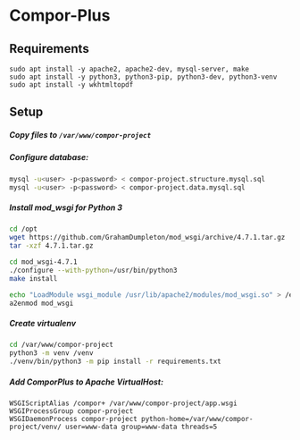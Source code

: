 # Compor-Plus

## Requirements
```
sudo apt install -y apache2, apache2-dev, mysql-server, make
sudo apt install -y python3, python3-pip, python3-dev, python3-venv
sudo apt install -y wkhtmltopdf
```
## Setup
##### Copy files to `/var/www/compor-project`

##### Configure database: 
```bash
mysql -u<user> -p<password> < compor-project.structure.mysql.sql
mysql -u<user> -p<password> < compor-project.data.mysql.sql

```

##### Install mod_wsgi for Python 3
```bash
cd /opt
wget https://github.com/GrahamDumpleton/mod_wsgi/archive/4.7.1.tar.gz
tar -xzf 4.7.1.tar.gz

cd mod_wsgi-4.7.1
./configure --with-python=/usr/bin/python3
make install

echo "LoadModule wsgi_module /usr/lib/apache2/modules/mod_wsgi.so" > /etc/apache2/mods-available/mod_wsgi.load
a2enmod mod_wsgi
```

##### Create virtualenv
```bash
cd /var/www/compor-project
python3 -m venv /venv
./venv/bin/python3 -m pip install -r requirements.txt
```

##### Add ComporPlus to Apache VirtualHost:
```
WSGIScriptAlias /compor+ /var/www/compor-project/app.wsgi
WSGIProcessGroup compor-project
WSGIDaemonProcess compor-project python-home=/var/www/compor-project/venv/ user=www-data group=www-data threads=5
```
